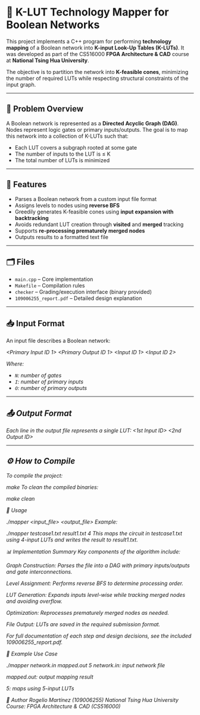 # 🔧 K-LUT Technology Mapper for Boolean Networks

This project implements a C++ program for performing **technology mapping** of a Boolean network into **K-input Look-Up Tables (K-LUTs)**. It was developed as part of the CS516000 **FPGA Architecture & CAD** course at **National Tsing Hua University**.

The objective is to partition the network into **K-feasible cones**, minimizing the number of required LUTs while respecting structural constraints of the input graph.

---

## 📘 Problem Overview

A Boolean network is represented as a **Directed Acyclic Graph (DAG)**. Nodes represent logic gates or primary inputs/outputs. The goal is to map this network into a collection of K-LUTs such that:
- Each LUT covers a subgraph rooted at some gate
- The number of inputs to the LUT is ≤ K
- The total number of LUTs is minimized

---

## 🧠 Features

- Parses a Boolean network from a custom input file format
- Assigns levels to nodes using **reverse BFS**
- Greedily generates K-feasible cones using **input expansion with backtracking**
- Avoids redundant LUT creation through **visited** and **merged** tracking
- Supports **re-processing prematurely merged nodes**
- Outputs results to a formatted text file

---

## 🗂️ Files

- `main.cpp` – Core implementation
- `Makefile` – Compilation rules
- `checker` – Grading/execution interface (binary provided)
- `109006255_report.pdf` – Detailed design explanation

---

## 📥 Input Format

An input file describes a Boolean network:

<NetworkName> <N> <I> <O>
<Primary Input ID 1>
<Primary Input ID I>
<Primary Output ID 1>
<Primary Output ID O>
<Gate ID> <Input ID 1> <Input ID 2>


Where:
- `N`: number of gates
- `I`: number of primary inputs
- `O`: number of primary outputs

---

## 📤 Output Format

Each line in the output file represents a single LUT:
<Output ID> <1st Input ID> <2nd Output ID> <Kth Input ID>


---

## ⚙️ How to Compile

To compile the project:


make
To clean the compiled binaries:

make clean

🚀 Usage

./mapper <input_file> <output_file> <K>
Example:

./mapper testcase1.txt result1.txt 4
This maps the circuit in testcase1.txt using 4-input LUTs and writes the result to result1.txt.

📊 Implementation Summary
Key components of the algorithm include:

Graph Construction: Parses the file into a DAG with primary inputs/outputs and gate interconnections.

Level Assignment: Performs reverse BFS to determine processing order.

LUT Generation: Expands inputs level-wise while tracking merged nodes and avoiding overflow.

Optimization: Reprocesses prematurely merged nodes as needed.

File Output: LUTs are saved in the required submission format.

For full documentation of each step and design decisions, see the included 109006255_report.pdf.

🧪 Example Use Case

./mapper network.in mapped.out 5
network.in: input network file

mapped.out: output mapping result

5: maps using 5-input LUTs

👤 Author
Rogelio Martínez (109006255)
National Tsing Hua University
Course: FPGA Architecture & CAD (CS516000)

